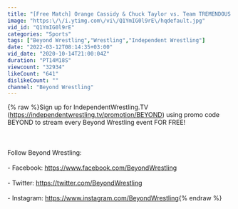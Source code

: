 ```yaml
---
title: "[Free Match] Orange Cassidy & Chuck Taylor vs. Team TREMENDOUS | Beyond Wrestling (AEW, All Elite)"
image: "https:\/\/i.ytimg.com\/vi\/Q1YmIG0l9rE\/hqdefault.jpg"
vid_id: "Q1YmIG0l9rE"
categories: "Sports"
tags: ["Beyond Wrestling","Wrestling","Independent Wrestling"]
date: "2022-03-12T08:14:35+03:00"
vid_date: "2020-10-14T21:00:04Z"
duration: "PT14M18S"
viewcount: "32934"
likeCount: "641"
dislikeCount: ""
channel: "Beyond Wrestling"
---
```

{% raw %}Sign up for IndependentWrestling.TV (<a rel="nofollow" target="blank" href="https://independentwrestling.tv/promotion/BEYOND)">https://independentwrestling.tv/promotion/BEYOND)</a> using promo code BEYOND to stream every Beyond Wrestling event FOR FREE!<br /><br /><br /><br />Follow Beyond Wrestling:<br /><br />- Facebook: <a rel="nofollow" target="blank" href="https://www.facebook.com/BeyondWrestling">https://www.facebook.com/BeyondWrestling</a><br /><br />- Twitter: <a rel="nofollow" target="blank" href="https://twitter.com/BeyondWrestling">https://twitter.com/BeyondWrestling</a><br /><br />- Instagram: <a rel="nofollow" target="blank" href="https://www.instagram.com/BeyondWrestling">https://www.instagram.com/BeyondWrestling</a>{% endraw %}
